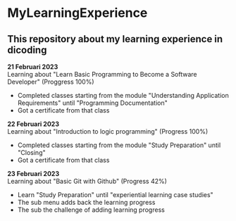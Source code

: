 # MyLearningExperience
This repository about my learning experience in dicoding
-  
**21 Februari 2023**  
Learning about "Learn Basic Programming to Become a Software Developer" (Proggress 100%)
* Completed classes starting from the module "Understanding Application Requirements" until "Programming Documentation"
* Got a certificate from that class
  
**22 Februari 2023**  
Learning about "Introduction to logic programming" (Progress 100%)
* Completed classes starting from the module "Study Preparation" until "Closing"
* Got a certificate from that class
  
**23 Februari 2023**  
Learning about "Basic Git with Github" (Progress 42%)
* Learn "Study Preparation" until "experiential learning case studies"
* The sub menu adds back the learning progress
* The sub the challenge of adding learning progress
